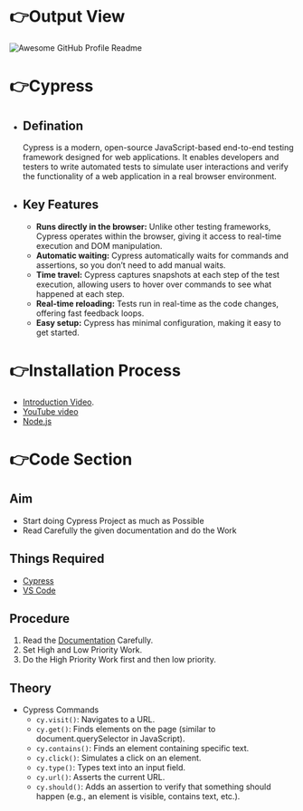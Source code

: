 # 👉Output View
<img alt="Awesome GitHub Profile Readme" src="./day_2.gif"> </img>

# 👉Cypress
  - ## Defination
      Cypress is a modern, open-source JavaScript-based end-to-end testing framework designed for web applications. It enables developers and testers to write automated tests to simulate user interactions and verify the functionality of a web application in a real browser environment.
  - ## Key Features
      - **Runs directly in the browser:** Unlike other testing frameworks, Cypress operates within the browser, giving it access to real-time execution and DOM manipulation.
      - **Automatic waiting:** Cypress automatically waits for commands and assertions, so you don’t need to add manual waits.
      - **Time travel:** Cypress captures snapshots at each step of the test execution, allowing users to hover over commands to see what happened at each step.
      - **Real-time reloading:** Tests run in real-time as the code changes, offering fast feedback loops.
      - **Easy setup:** Cypress has minimal configuration, making it easy to get started.

# 👉Installation Process
  - [Introduction Video](https://students.masaischool.com/lectures/85750?tab=notes).
  - [YouTube video](https://www.youtube.com/watch?v=cnnkb0AuIFI&list=PLUDwpEzHYYLvA7QFkC1C0y0pDPqYS56iU&index=2)
  - [Node.js](https://nodejs.org/en)

# 👉Code Section
  ## Aim
  - Start doing Cypress Project as much as Possible
  - Read Carefully the given documentation and do the Work
  ## Things Required
  - [Cypress](https://www.cypress.io/)
  - [VS Code](https://code.visualstudio.com/)
  ## Procedure
  1. Read the [Documentation](https://docs.google.com/document/d/1Vg_w7W7cWbaoCtJP8Od89vhW4WknQ8QN/edit) Carefully.
  2. Set High and Low Priority Work.
  3. Do the High Priority Work first and then low priority.
  ## Theory
  - Cypress Commands
      - `cy.visit()`: Navigates to a URL.
      - `cy.get()`: Finds elements on the page (similar to document.querySelector in JavaScript).
      - `cy.contains()`: Finds an element containing specific text.
      - `cy.click()`: Simulates a click on an element.
      - `cy.type()`: Types text into an input field.
      - `cy.url()`: Asserts the current URL.
      - `cy.should()`: Adds an assertion to verify that something should happen (e.g., an element is visible, contains text, etc.).
